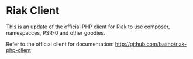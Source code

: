 # Riak Client #
This is an update of the official PHP client for Riak to use composer, namespacces, PSR-0 and other goodies.

Refer to the official client for documentation:
<http://github.com/basho/riak-php-client>


